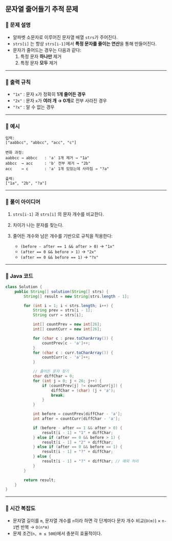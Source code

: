 ## 문자열 줄어들기 추적 문제

### 📌 문제 설명
- 알파벳 소문자로 이루어진 문자열 배열 `strs`가 주어진다.  
- `strs[i]` 는 항상 `strs[i-1]`에서 **특정 문자를 줄이는 연산**을 통해 만들어진다.  
- 문자가 줄어드는 경우는 다음과 같다:
  1. 특정 문자 **하나만** 제거
  2. 특정 문자 **모두** 제거

---

### 📌 출력 규칙
- `"1x"` : 문자 `x`가 정확히 **1개 줄어든 경우**
- `"2x"` : 문자 `x`가 **여러 개 → 0개**로 전부 사라진 경우
- `"?x"` : 알 수 없는 경우

---

### 📌 예시

```text
입력:
["aabbcc", "abbcc", "acc", "c"]

변화 과정:
aabbcc → abbcc   : 'a' 1개 제거 → "1a"
abbcc  → acc     : 'b' 전부 제거 → "2b"
acc    → c       : 'a' 1개 있었는데 사라짐 → "?a"

출력:
["1a", "2b", "?a"]
````

---

### 📌 풀이 아이디어

1. `strs[i-1]` 과 `strs[i]` 의 문자 개수를 비교한다.
2. 차이가 나는 문자를 찾는다.
3. 줄어든 개수와 남은 개수를 기반으로 규칙을 적용한다:

   * `(before - after == 1 && after > 0)` → `"1x"`
   * `(after == 0 && before > 1)` → `"2x"`
   * `(after == 0 && before == 1)` → `"?x"`

---

### 📌 Java 코드

```java
class Solution {
    public String[] solution(String[] strs) {
        String[] result = new String[strs.length - 1];

        for (int i = 1; i < strs.length; i++) {
            String prev = strs[i - 1];
            String curr = strs[i];

            int[] countPrev = new int[26];
            int[] countCurr = new int[26];

            for (char c : prev.toCharArray()) {
                countPrev[c - 'a']++;
            }
            for (char c : curr.toCharArray()) {
                countCurr[c - 'a']++;
            }

            // 줄어든 문자 찾기
            char diffChar = 0;
            for (int j = 0; j < 26; j++) {
                if (countPrev[j] != countCurr[j]) {
                    diffChar = (char) (j + 'a');
                    break;
                }
            }

            int before = countPrev[diffChar - 'a'];
            int after = countCurr[diffChar - 'a'];

            if (before - after == 1 && after > 0) {
                result[i - 1] = "1" + diffChar;
            } else if (after == 0 && before > 1) {
                result[i - 1] = "2" + diffChar;
            } else if (after == 0 && before == 1) {
                result[i - 1] = "?" + diffChar;
            } else {
                result[i - 1] = "?" + diffChar; // 예외 처리
            }
        }

        return result;
    }
}

```

---

### 📌 시간 복잡도

* 문자열 길이를 `m`, 문자열 개수를 `n`이라 하면
  각 단계마다 문자 개수 비교(`O(m)`) × `n-1`번 반복 → `O(n*m)`
* 문제 조건(`n, m ≤ 500`)에서 충분히 효율적이다.
